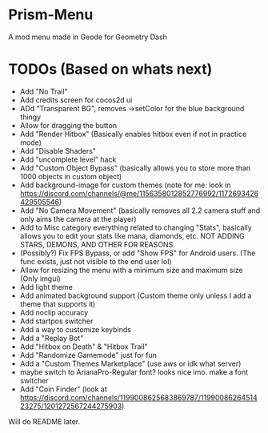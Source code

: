 # Prism-Menu
A mod menu made in Geode for Geometry Dash

# TODOs (Based on whats next)
- Add "No Trail"
- Add credits screen for cocos2d ui
- ADd "Transparent BG", removes ->setColor for the blue background thingy
- Allow for dragging the button
- Add "Render Hitbox" (Basically enables hitbox even if not in practice mode)
- Add "Disable Shaders"
- Add "uncomplete level" hack
- Add "Custom Object Bypass" (basically allows you to store more than 1000 objects in custom object)
- Add background-image for custom themes (note for me: look in https://discord.com/channels/@me/1156358012852776992/1172693426429505546)
- Add "No Camera Movement" (basically removes all 2.2 camera stuff and only aims the camera at the player)
- Add to Misc category everything related to changing "Stats", basically allows you to edit your stats like mana, diamonds, etc. NOT ADDING STARS, DEMONS, AND OTHER FOR REASONS.
- (Possibly?) Fix FPS Bypass, or add "Show FPS" for Android users. (The func exists, just not visible to the end user lol)
- Allow for resizing the menu with a minimum size and maximum size (Only imgui)
- Add light theme
- Add animated background support (Custom theme only unless I add a theme that supports it)
- Add noclip accuracy
- Add startpos switcher
- Add a way to customize keybinds
- Add a "Replay Bot"
- Add "Hitbox on Death" & "Hitbox Trail"
- Add "Randomize Gamemode" just for fun
- Add a "Custom Themes Marketplace" (use aws or idk what server)
- maybe switch to ArianaPro-Regular font? looks nice imo. make a font switcher
- Add "Coin Finder" (look at https://discord.com/channels/1199008625683869787/1199008626451423275/1201272567244275903)


Will do README later.
